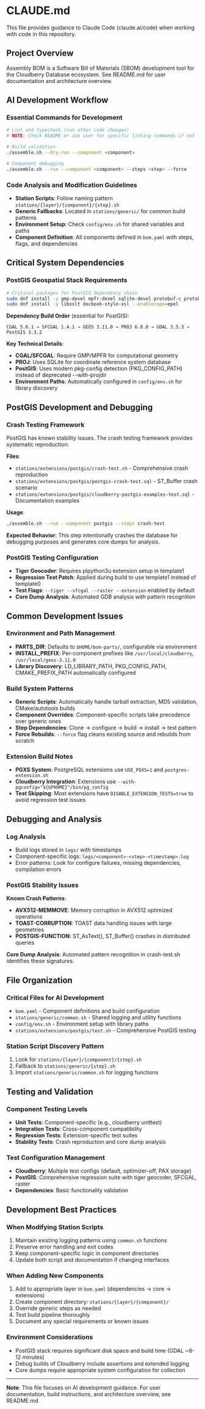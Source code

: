 # CLAUDE.md

This file provides guidance to Claude Code (claude.ai/code) when working with code in this repository.

## Project Overview

Assembly BOM is a Software Bill of Materials (SBOM) development tool for the Cloudberry Database ecosystem. See README.md for user documentation and architecture overview.

## AI Development Workflow

### Essential Commands for Development
```bash
# Lint and typecheck (run after code changes)
# NOTE: Check README or ask user for specific linting commands if not found

# Build validation
./assemble.sh --dry-run --component <component>

# Component debugging
./assemble.sh --run --component <component> --steps <step> --force
```

### Code Analysis and Modification Guidelines
- **Station Scripts**: Follow naming pattern `stations/{layer}/{component}/{step}.sh`
- **Generic Fallbacks**: Located in `stations/generic/` for common build patterns
- **Environment Setup**: Check `config/env.sh` for shared variables and paths
- **Component Definition**: All components defined in `bom.yaml` with steps, flags, and dependencies

## Critical System Dependencies

### PostGIS Geospatial Stack Requirements
```bash
# Critical packages for PostGIS dependency chain
sudo dnf install -y gmp-devel mpfr-devel sqlite-devel protobuf-c protobuf-c-devel
sudo dnf install -y libxslt docbook-style-xsl --enablerepo=epel
```

**Dependency Build Order** (essential for PostGIS):
```
CGAL 5.6.1 → SFCGAL 1.4.1 → GEOS 3.11.0 → PROJ 6.0.0 → GDAL 3.5.3 → PostGIS 3.3.2
```

**Key Technical Details**:
- **CGAL/SFCGAL**: Require GMP/MPFR for computational geometry
- **PROJ**: Uses SQLite for coordinate reference system database
- **PostGIS**: Uses modern pkg-config detection (PKG_CONFIG_PATH) instead of deprecated --with-projdir
- **Environment Paths**: Automatically configured in `config/env.sh` for library discovery

## PostGIS Development and Debugging

### Crash Testing Framework
PostGIS has known stability issues. The crash testing framework provides systematic reproduction:

**Files**:
- `stations/extensions/postgis/crash-test.sh` - Comprehensive crash reproduction
- `stations/extensions/postgis/postgis-crash-test.sql` - ST_Buffer crash scenario
- `stations/extensions/postgis/cloudberry-postgis-examples-test.sql` - Documentation examples

**Usage**:
```bash
./assemble.sh --run --component postgis --steps crash-test
```

**Expected Behavior**: This step intentionally crashes the database for debugging purposes and generates core dumps for analysis.

### PostGIS Testing Configuration
- **Tiger Geocoder**: Requires plpython3u extension setup in template1
- **Regression Test Patch**: Applied during build to use template1 instead of template0
- **Test Flags**: `--tiger --sfcgal --raster --extension` enabled by default
- **Core Dump Analysis**: Automated GDB analysis with pattern recognition

## Common Development Issues

### Environment and Path Management
- **PARTS_DIR**: Defaults to `$HOME/bom-parts/`, configurable via environment
- **INSTALL_PREFIX**: Per-component prefixes like `/usr/local/cloudberry`, `/usr/local/geos-3.11.0`
- **Library Discovery**: LD_LIBRARY_PATH, PKG_CONFIG_PATH, CMAKE_PREFIX_PATH automatically configured

### Build System Patterns
- **Generic Scripts**: Automatically handle tarball extraction, MD5 validation, CMake/autotools builds
- **Component Overrides**: Component-specific scripts take precedence over generic ones
- **Step Dependencies**: Clone → configure → build → install → test pattern
- **Force Rebuilds**: `--force` flag cleans existing source and rebuilds from scratch

### Extension Build Notes
- **PGXS System**: PostgreSQL extensions use `USE_PGXS=1` and `postgres-extension.sh`
- **Cloudberry Integration**: Extensions use `--with-pgconfig="${GPHOME}"/bin/pg_config`
- **Test Skipping**: Most extensions have `DISABLE_EXTENSION_TESTS=true` to avoid regression test issues

## Debugging and Analysis

### Log Analysis
- Build logs stored in `logs/` with timestamps
- Component-specific logs: `logs/<component>-<step>-<timestamp>.log`
- Error patterns: Look for configure failures, missing dependencies, compilation errors

### PostGIS Stability Issues
**Known Crash Patterns**:
- **AVX512-MEMMOVE**: Memory corruption in AVX512 optimized operations
- **TOAST-CORRUPTION**: TOAST data handling issues with large geometries
- **POSTGIS-FUNCTION**: ST_AsText(), ST_Buffer() crashes in distributed queries

**Core Dump Analysis**: Automated pattern recognition in crash-test.sh identifies these signatures.

## File Organization

### Critical Files for AI Development
- `bom.yaml` - Component definitions and build configuration
- `stations/generic/common.sh` - Shared logging and utility functions
- `config/env.sh` - Environment setup with library paths
- `stations/extensions/postgis/test.sh` - Comprehensive PostGIS testing

### Station Script Discovery Pattern
1. Look for `stations/{layer}/{component}/{step}.sh`
2. Fallback to `stations/generic/{step}.sh`
3. Import `stations/generic/common.sh` for logging functions

## Testing and Validation

### Component Testing Levels
- **Unit Tests**: Component-specific (e.g., cloudberry unittest)
- **Integration Tests**: Cross-component compatibility
- **Regression Tests**: Extension-specific test suites
- **Stability Tests**: Crash reproduction and core dump analysis

### Test Configuration Management
- **Cloudberry**: Multiple test configs (default, optimizer-off, PAX storage)
- **PostGIS**: Comprehensive regression suite with tiger geocoder, SFCGAL, raster
- **Dependencies**: Basic functionality validation

## Development Best Practices

### When Modifying Station Scripts
1. Maintain existing logging patterns using `common.sh` functions
2. Preserve error handling and exit codes
3. Keep component-specific logic in component directories
4. Update both script and documentation if changing interfaces

### When Adding New Components
1. Add to appropriate layer in `bom.yaml` (dependencies → core → extensions)
2. Create component directory: `stations/{layer}/{component}/`
3. Override generic steps as needed
4. Test build pipeline thoroughly
5. Document any special requirements or known issues

### Environment Considerations
- PostGIS stack requires significant disk space and build time (GDAL ~8-12 minutes)
- Debug builds of Cloudberry include assertions and extended logging
- Core dumps require appropriate system configuration for collection

---

**Note**: This file focuses on AI development guidance. For user documentation, build instructions, and architecture overview, see README.md.